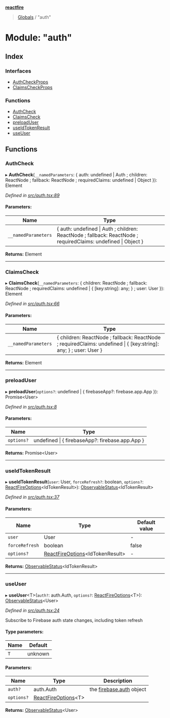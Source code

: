 **[reactfire](../README.md)**

> [Globals](../globals.md) / "auth"

# Module: "auth"

## Index

### Interfaces

* [AuthCheckProps](../interfaces/_auth_.authcheckprops.md)
* [ClaimsCheckProps](../interfaces/_auth_.claimscheckprops.md)

### Functions

* [AuthCheck](_auth_.md#authcheck)
* [ClaimsCheck](_auth_.md#claimscheck)
* [preloadUser](_auth_.md#preloaduser)
* [useIdTokenResult](_auth_.md#useidtokenresult)
* [useUser](_auth_.md#useuser)

## Functions

### AuthCheck

▸ **AuthCheck**(`__namedParameters`: { auth: undefined \| Auth ; children: ReactNode ; fallback: ReactNode ; requiredClaims: undefined \| Object  }): Element

*Defined in [src/auth.tsx:89](https://github.com/FirebaseExtended/reactfire/blob/16b6188/src/auth.tsx#L89)*

#### Parameters:

Name | Type |
------ | ------ |
`__namedParameters` | { auth: undefined \| Auth ; children: ReactNode ; fallback: ReactNode ; requiredClaims: undefined \| Object  } |

**Returns:** Element

___

### ClaimsCheck

▸ **ClaimsCheck**(`__namedParameters`: { children: ReactNode ; fallback: ReactNode ; requiredClaims: undefined \| { [key:string]: any;  } ; user: User  }): Element

*Defined in [src/auth.tsx:66](https://github.com/FirebaseExtended/reactfire/blob/16b6188/src/auth.tsx#L66)*

#### Parameters:

Name | Type |
------ | ------ |
`__namedParameters` | { children: ReactNode ; fallback: ReactNode ; requiredClaims: undefined \| { [key:string]: any;  } ; user: User  } |

**Returns:** Element

___

### preloadUser

▸ **preloadUser**(`options?`: undefined \| { firebaseApp?: firebase.app.App  }): Promise\<User>

*Defined in [src/auth.tsx:8](https://github.com/FirebaseExtended/reactfire/blob/16b6188/src/auth.tsx#L8)*

#### Parameters:

Name | Type |
------ | ------ |
`options?` | undefined \| { firebaseApp?: firebase.app.App  } |

**Returns:** Promise\<User>

___

### useIdTokenResult

▸ **useIdTokenResult**(`user`: User, `forceRefresh?`: boolean, `options?`: [ReactFireOptions](../interfaces/_index_.reactfireoptions.md)\<IdTokenResult>): [ObservableStatus](../interfaces/_useobservable_.observablestatus.md)\<IdTokenResult>

*Defined in [src/auth.tsx:37](https://github.com/FirebaseExtended/reactfire/blob/16b6188/src/auth.tsx#L37)*

#### Parameters:

Name | Type | Default value |
------ | ------ | ------ |
`user` | User | - |
`forceRefresh` | boolean | false |
`options?` | [ReactFireOptions](../interfaces/_index_.reactfireoptions.md)\<IdTokenResult> | - |

**Returns:** [ObservableStatus](../interfaces/_useobservable_.observablestatus.md)\<IdTokenResult>

___

### useUser

▸ **useUser**\<T>(`auth?`: auth.Auth, `options?`: [ReactFireOptions](../interfaces/_index_.reactfireoptions.md)\<T>): [ObservableStatus](../interfaces/_useobservable_.observablestatus.md)\<User>

*Defined in [src/auth.tsx:24](https://github.com/FirebaseExtended/reactfire/blob/16b6188/src/auth.tsx#L24)*

Subscribe to Firebase auth state changes, including token refresh

#### Type parameters:

Name | Default |
------ | ------ |
`T` | unknown |

#### Parameters:

Name | Type | Description |
------ | ------ | ------ |
`auth?` | auth.Auth | the [firebase.auth](https://firebase.google.com/docs/reference/js/firebase.auth) object |
`options?` | [ReactFireOptions](../interfaces/_index_.reactfireoptions.md)\<T> |   |

**Returns:** [ObservableStatus](../interfaces/_useobservable_.observablestatus.md)\<User>
